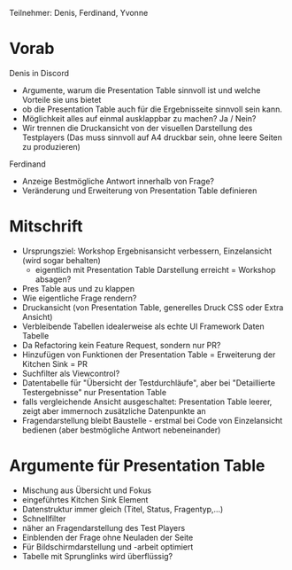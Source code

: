 Teilnehmer: Denis, Ferdinand, Yvonne

# Vorab
Denis in Discord
- Argumente, warum die Presentation Table sinnvoll ist und welche Vorteile sie uns bietet
- ob die Presentation Table auch für die Ergebnisseite sinnvoll sein kann.
- Möglichkeit alles auf einmal ausklappbar zu machen? Ja / Nein?
- Wir trennen die Druckansicht von der visuellen Darstellung des Testplayers (Das muss sinnvoll auf A4 druckbar sein, ohne leere Seiten zu produzieren)

Ferdinand
- Anzeige Bestmögliche Antwort innerhalb von Frage?
- Veränderung und Erweiterung von Presentation Table definieren


# Mitschrift

- Ursprungsziel: Workshop Ergebnisansicht verbessern, Einzelansicht (wird sogar behalten)
  - eigentlich mit Presentation Table Darstellung erreicht = Workshop absagen?
- Pres Table aus und zu klappen
- Wie eigentliche Frage rendern?
- Druckansicht (von Presentation Table, generelles Druck CSS oder Extra Ansicht)
- Verbleibende Tabellen idealerweise als echte UI Framework Daten Tabelle
- Da Refactoring kein Feature Request, sondern nur PR?
- Hinzufügen von Funktionen der Presentation Table = Erweiterung der Kitchen Sink = PR
- Suchfilter als Viewcontrol?
- Datentabelle für "Übersicht der Testdurchläufe", aber bei "Detaillierte Testergebnisse" nur Presentation Table
- falls vergleichende Ansicht ausgeschaltet: Presentation Table leerer, zeigt aber immernoch zusätzliche Datenpunkte an
- Fragendarstellung bleibt Baustelle - erstmal bei Code von Einzelansicht bedienen (aber bestmögliche Antwort nebeneinander)

# Argumente für Presentation Table
- Mischung aus Übersicht und Fokus
- eingeführtes Kitchen Sink Element
- Datenstruktur immer gleich (Titel, Status, Fragentyp,...)
- Schnellfilter
- näher an Fragendarstellung des Test Players
- Einblenden der Frage ohne Neuladen der Seite
- Für Bildschirmdarstellung und -arbeit optimiert
- Tabelle mit Sprunglinks wird überflüssig?
